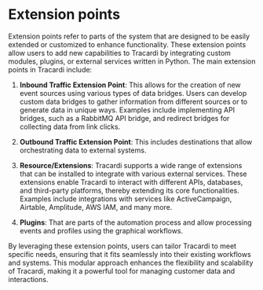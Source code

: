# Extension points

Extension points refer to parts of the system that are designed to be easily extended or customized to
enhance functionality. These extension points allow users to add new capabilities to Tracardi by integrating custom
modules, plugins, or external services written in Python. The main extension points in Tracardi include:

1. **Inbound Traffic Extension Point**: This allows for the creation of new event sources using various types
   of data
   bridges. Users can develop custom data bridges to gather information from different sources or to generate data in
   unique ways. Examples include implementing API bridges, such as a RabbitMQ API bridge, and redirect bridges for
   collecting data from link clicks.

2. **Outbound Traffic Extension Point**: This includes destinations that allow orchestrating data to external systems.

3. **Resource/Extensions**: Tracardi supports a wide range of extensions that can be installed to integrate with various
   external services. These extensions enable Tracardi to interact with different APIs, databases, and third-party
   platforms, thereby extending its core functionalities. Examples include integrations with services like
   ActiveCampaign, Airtable, Amplitude, AWS IAM, and many more.

4. **Plugins**: That are parts of the automation process and allow processing events and profiles using the graphical
   workflows.

By leveraging these extension points, users can tailor Tracardi to meet specific needs, ensuring that it fits seamlessly
into their existing workflows and systems. This modular approach enhances the flexibility and scalability of Tracardi,
making it a powerful tool for managing customer data and interactions.